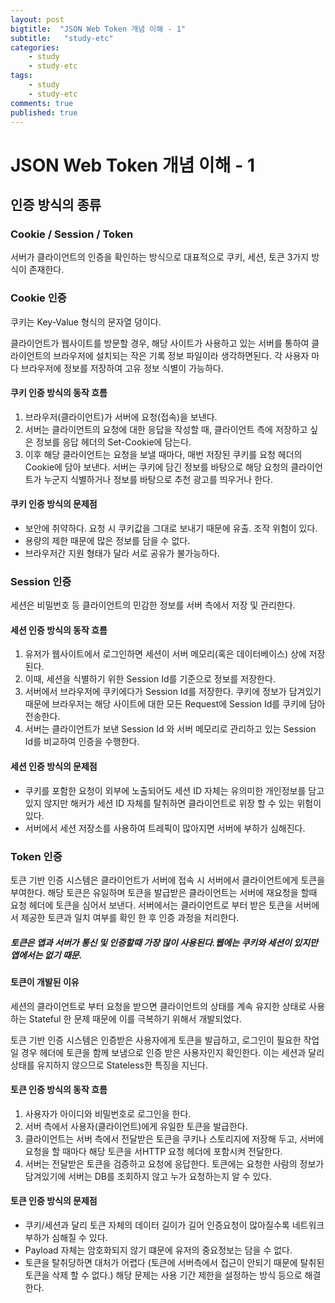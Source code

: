 ```yaml
---
layout: post
bigtitle:  "JSON Web Token 개념 이해 - 1"
subtitle:   "study-etc"
categories:
    - study
    - study-etc
tags:
    - study
    - study-etc
comments: true
published: true
---
```

# JSON Web Token 개념 이해 - 1

## 인증 방식의 종류

### Cookie / Session / Token

 서버가 클라이언트의 인증을 확인하는 방식으로 대표적으로 쿠키, 세션, 토큰 3가지 방식이 존재한다.

### Cookie 인증

쿠키는 Key-Value 형식의 문자열 덩이다.

 클라이언트가 웹사이트를 방문할 경우, 해당 사이트가 사용하고 있는 서버를 통하여 클라이언트의 브라우저에 설치되는 작은 기록 정보 파일이라 생각하면된다. 각 사용자 마다 브라우저에 정보를 저장하여 고유 정보 식별이 가능하다.

#### 쿠키 인증 방식의 동작 흐름

1. 브라우저(클라이언트)가 서버에 요청(접속)을 보낸다.
2. 서버는 클라이언트의 요청에 대한 응답을 작성할 때, 클라이언트 측에 저장하고 싶은 정보를 응답 헤더의 Set-Cookie에 담는다.
3. 이후 해당 클라이언트는 요청을 보낼 때마다, 매번 저장된 쿠키를 요청 헤더의 Cookie에 담아 보낸다.
   서버는 쿠키에 담긴 정보를 바탕으로 해당 요청의 클라이언트가 누군지 식별하거나 정보를 바탕으로 추천 광고를 띄우거나 한다.

#### 쿠키 인증 방식의 문제점

- 보안에 취약하다. 요청 시 쿠키값을 그대로 보내기 때문에 유출. 조작 위험이 있다.
- 용량의 제한 때문에 많은 정보를 담을 수 없다.
- 브라우저간 지원 형태가 달라 서로 공유가 불가능하다.

### Session 인증

세션은 비밀번호 등 클라이언트의 민감한 정보를 서버 측에서 저장 및 관리한다.

#### 세션 인증 방식의 동작 흐름

1. 유저가 웹사이트에서 로그인하면 세션이 서버 메모리(혹은 데이터베이스) 상에 저장된다.
2. 이때, 세션을 식별하기 위한 Session Id를 기준으로 정보를 저장한다.
3. 서버에서 브라우저에 쿠키에다가 Session Id를 저장한다.
   쿠키에 정보가 담겨있기 때문에 브라우저는 해당 사이트에 대한 모든 Request에 Session Id를 쿠키에 담아 전송한다.
4. 서버는 클라이언트가 보낸 Session Id 와 서버 메모리로 관리하고 있는 Session Id를 비교하여 인증을 수행한다.

#### 세션 인증 방식의 문제점

- 쿠키를 포함한 요청이 외부에 노출되어도 세션 ID 자체는 유의미한 개인정보를 담고있지 않지만 해커가 세션 ID 자체를 탈취하면 클라이언트로 위장 할 수 있는 위험이 있다.
- 서버에서 세션 저장소를 사용하여 트레픽이 많아지면 서버에 부하가 심해진다.

### Token 인증

 토큰 기반 인증 시스템은 클라이언트가 서버에 접속 시 서버에서 클라이언트에게 토큰을 부여한다. 해당 토큰은 유일하며 토큰을 발급받은 클라이언트는 서버에 재요청을 할때 요청 헤더에 토큰을 심어서 보낸다.
 서버에서는 클라이언트로 부터 받은 토큰을 서버에서 제공한 토큰과 일치 여부를 확인 한 후 인증 과정을 처리한다.

##### 토큰은 앱과 서버가 통신 및 인증할때 가장 많이 사용된다.웹에는 쿠키와 세션이 있지만 앱에서는 없기 때문.

#### 토큰이 개발된 이유

 세션의 클라이언트로 부터 요청을 받으면 클라이언트의 상태를 계속 유지한 상태로 사용하는 Stateful 한 문제 때문에 이를 극복하기 위해서 개발되었다.

 토큰 기반 인증 시스템은 인증받은 사용자에게 토큰을 발급하고, 로그인이 필요한 작업일 경우 헤더에 토큰을 함께 보냄으로 인증 받은 사용자인지 확인한다.
 이는 세션과 달리 상태를 유지하지 않으므로 Stateless한 특징을 지닌다.

#### 토큰 인증 방식의 동작 흐름

1. 사용자가 아이디와 비밀번호로 로그인을 한다.
2. 서버 측에서 사용자(클라이언트)에게 유일한 토큰을 발급한다.
3. 클라이언트는 서버 측에서 전달받은 토큰을 쿠키나 스토리지에 저장해 두고, 서버에 요청을 할 때마다 해당 토큰을 서HTTP 요청 헤더에 포함시켜 전달한다.
4. 서버는 전달받은 토큰을 검증하고 요청에 응답한다.
   토큰에는 요청한 사람의 정보가 담겨있기에 서버는 DB를 조회하지 않고 누가 요청하는지 알 수 있다.

#### 토큰 인증 방식의 문제점

- 쿠키/세션과 달리 토큰 자체의 데이터 길이가 길어 인증요청이 많아질수록 네트워크 부하가 심해질 수 있다.
- Payload 자체는 암호화되지 않기 떄문에 유저의 중요정보는 담을 수 없다.
- 토큰을 탈취당하면 대처가 어렵다 (토큰에 서버측에서 접근이 안되기 때문에 탈취된 토큰을 삭제 할 수 없다.)
  해당 문제는 사용 기간 제한을 설정하는 방식 등으로 해결한다.
